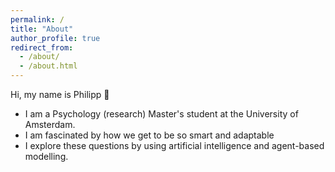 ```yaml
---
permalink: /
title: "About"
author_profile: true
redirect_from: 
  - /about/
  - /about.html
---
```


Hi, my name is Philipp 👋 

- I am a Psychology (research) Master's student at the University of Amsterdam.
- I am fascinated by how we get to be so smart and adaptable
- I explore these questions by using artificial intelligence and agent-based modelling.